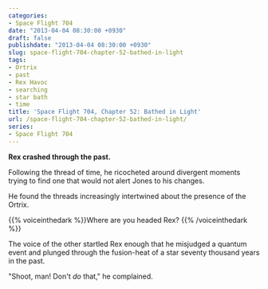 ```yaml
---
categories:
- Space Flight 704
date: "2013-04-04 08:30:00 +0930"
draft: false
publishdate: "2013-04-04 08:30:00 +0930"
slug: space-flight-704-chapter-52-bathed-in-light
tags:
- Ortrix
- past
- Rex Havoc
- searching
- star bath
- time
title: 'Space Flight 704, Chapter 52: Bathed in Light'
url: /space-flight-704-chapter-52-bathed-in-light/
series:
- Space Flight 704
---
```

**Rex crashed through the past.**

Following the thread of time, he ricocheted around divergent moments trying to find one that would not alert Jones to his changes.

He found the threads increasingly intertwined about the presence of the Ortrix.

{{% voiceinthedark %}}Where are you headed Rex? {{% /voiceinthedark %}}

The voice of the other startled Rex enough that he misjudged a quantum event and plunged through the fusion-heat of a star seventy thousand years in the past.

"Shoot, man! Don't *do* that," he complained.
